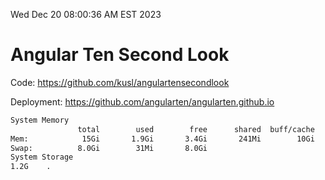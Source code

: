 Wed Dec 20 08:00:36 AM EST 2023

# Angular Ten Second Look

Code: https://github.com/kusl/angulartensecondlook

Deployment: https://github.com/angularten/angularten.github.io

```bash
System Memory
               total        used        free      shared  buff/cache   available
Mem:            15Gi       1.9Gi       3.4Gi       241Mi        10Gi        13Gi
Swap:          8.0Gi        31Mi       8.0Gi
System Storage
1.2G	.
